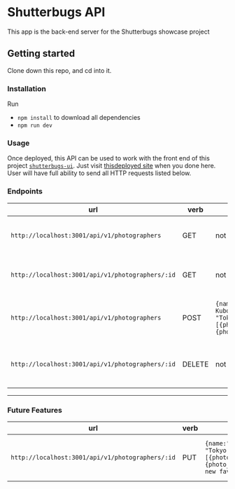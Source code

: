# Shutterbugs API

This app is the back-end server for the Shutterbugs showcase project

## Getting started
Clone down this repo, and cd into it.

### Installation
Run
- `npm install` to download all dependencies
- `npm run dev`

### Usage
Once deployed, this API can be used to work with the front end of this project [`shutterbugs-ui`](https://github.com/BertoCruz/shutterbugs-ui). Just visit [thisdeployed site](https://shutterbugs.vercel.app/) when you done here. User will have full ability to send all HTTP requests listed below.

### Endpoints

| url | verb | options | sample response |
| ----|------|---------|---------------- |
| `http://localhost:3001/api/v1/photographers` | GET | not needed | An array containing all existing Photographers: `{photographers:[{name:"Graciela Iturbide",birth_year:1942,death_year:"alive:,country_of_origin:"Mexico",based:"Coyoacan, Mexico",group_affiliations:"Mexican Council of Photography",bio:"bio info",photos: [{photo_path: "sample1.jpg",description:"description of photo"},{photo_path: "sample2.jpg",description: "description of photo"}],user_notes:"sample notes",is_favorite:true,id:1}]}`|
| `http://localhost:3001/api/v1/photographers/:id` | GET | not needed | The requested photographer object: `[{name:"Yael Martinez",birth_year:1984,death_year:"alive:,country_of_origin:"Mexico",based:"Taxco, Mexico",group_affiliations:"Magnum Photos",bio:"bio info",photos: [{photo_path: "sample1.jpg",description:"description of photo"},{photo_path: "sample2.jpg",description: "description of photo"}],user_notes:"sample notes",is_favorite:true,id:2}]` |
| `http://localhost:3001/api/v1/photographers` | POST | `{name: "Hiroji Kubota",birth_year:1939,death_year:"alive",country_of_origin:"Japan",based: "Tokyo, Japan",group_affiliations: "Magnum Photos",bio:"bio info", photos: [{photo_path:"sample1.jpg",description:"description of photo"},{photo_path:"sample2.jpg",description: "description of photo"}]}`| Created photographer object: `[{name: "Hiroji Kubota",birth_year:1939,death_year:"alive",country_of_origin:"Japan",based: "Tokyo, Japan",group_affiliations:"Magnum Photos",bio:"bio info",photos:[{photo_path:"sample1.jpg",description:"description of photo"},{photo_path:"sample2.jpg",description: "description of photo"}]},user_notes:"",is_favorite:false,id: 10}]` |
| `http://localhost:3001/api/v1/photographers/:id` | DELETE | not needed | The deleted photographer object: `[{name:"HirojiKubota",birth_year:1939,death_year:"alive",country_of_origin:"Japan",based:"Tokyo, Japan",group_affiliations:"Magnum Photos",bio:"bio info",photos:[{photo_path:"sample1.jpg",description:"description of photo"},{photo_path:"sample2.jpg",description: "description of photo"}],user_notes:"",is_favorite:false,id:10}]` |

* * *

### Future Features
| url | verb | options | sample response |
| ----|------|---------|---------------- |
| `http://localhost:3001/api/v1/photographers/:id` | PUT | `{name:"HirojiKubota",birth_year:1939,death_year:"alive",country_of_origin:"Japan",based: "Tokyo, Japan",group_affiliations:"Magnum Photos",bio:"bio info",photos:[{photo_path:"sample1.jpg",description:"description of photo"},{photo_path:"sample2.jpg",description: "description of photo"}],user_notes:"One of my new favorite photographer",is_favorite:true,id:10}`| The updated photographer object: `[{name:"HirojiKubota",birth_year:1939,death_year:"alive",country_of_origin:"Japan",based: "Tokyo, Japan",group_affiliations:"Magnum Photos",bio:"bio info",photos:[{photo_path:"sample1.jpg",description:"description of photo"},{photo_path:"sample2.jpg",description: "description of photo"}],user_notes:"One of my new favorite photographer",is_favorite:true,id:10}]`|
